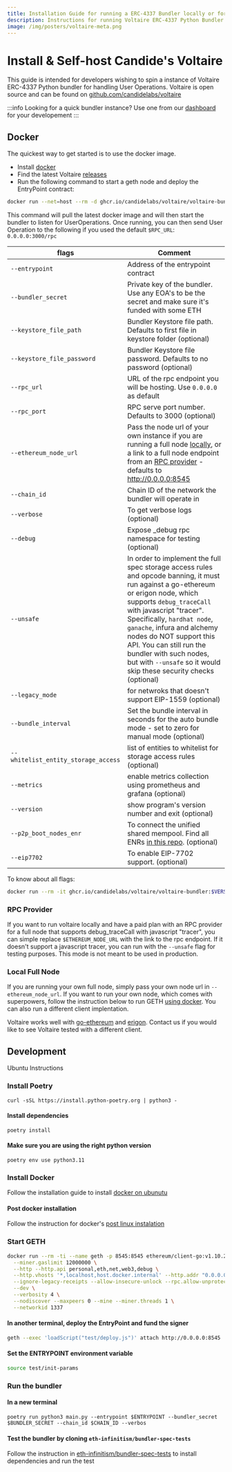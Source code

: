 ```yaml
---
title: Installation Guide for running a ERC-4337 Bundler locally or for self-hosting
description: Instructions for running Voltaire ERC-4337 Python Bundler
image: /img/posters/voltaire-meta.png
---
```


# Install & Self-host Candide's Voltaire 

This guide is intended for developers wishing to spin a instance of Voltaire ERC-4337 Python bundler for handling User Operations. Voltaire is open source and can be found on [github.com/candidelabs/voltaire](https://github.com/candidelabs/voltaire)

:::info
Looking for a quick bundler instance? Use one from our [dashboard](https://dashboard.candide.dev) for your developement
:::

## Docker

The quickest way to get started is to use the docker image.

- Install [docker](https://docs.docker.com/engine/install)
- Find the latest Voltaire [releases](https://github.com/candidelabs/voltaire/releases)
- Run the following command to start a geth node and deploy the EntryPoint contract:

```bash
docker run --net=host --rm -d ghcr.io/candidelabs/voltaire/voltaire-bundler:$VOLTAIRE_VERSION --entrypoint $ENTRYPOINT --bundler_secret $BUNDLER_SECRET --rpc_url $RPC_URL --ethereum_node_url $ETHEREUM_NODE_URL --chain_id $CHAIN_ID --verbose
```

This command will pull the latest docker image and will then start the bundler to listen for UserOperations. Once running, you can then send User Operation to the following if you used the default `$RPC_URL`: `0.0.0.0:3000/rpc`

| flags            |Comment                                     
| -----------------| -------------------------------------------
|`--entrypoint`    | Address of the entrypoint contract 
|`--bundler_secret`| Private key of the bundler. Use any EOA's to be the secret and make sure it's funded with some ETH
|`--keystore_file_path`| Bundler Keystore file path. Defaults to first file in keystore folder (optional)
|`--keystore_file_password`| Bundler Keystore file password. Defaults to no password (optional)                
|`--rpc_url`       | URL of the rpc endpoint you will be hosting. Use `0.0.0.0` as default
|`--rpc_port`      | RPC serve port number. Defaults to 3000 (optional)
| `--ethereum_node_url`| Pass the node url of your own instance if you are running a full node [locally](#local-full-node), or a link to a full node endpoint from an [RPC provider](#rpc-provider) - defaults to http://0.0.0.0:8545
|`--chain_id`      | Chain ID of the network the bundler will operate in
|`--verbose`       | To get verbose logs (optional)
|`--debug`         | Expose _debug rpc namespace for testing (optional)
| `--unsafe`       | In order to implement the full spec storage access rules and opcode banning, it must run against a go-ethereum or erigon node, which supports `debug_traceCall` with javascript "tracer". Specifically, `hardhat node`, `ganache`, infura and alchemy nodes do NOT support this API. You can still run the bundler with such nodes, but with `--unsafe` so it would skip these security checks (optional)
|`--legacy_mode`   | for netwroks that doesn't support EIP-1559 (optional)
|`--bundle_interval`| Set the bundle interval in seconds for the auto bundle mode - set to zero for manual mode (optional)
|`--whitelist_entity_storage_access`| list of entities to whitelist for storage access rules (optional)
|`--metrics`       | enable metrics collection using prometheus and grafana (optional)
|`--version`       | show program's version number and exit (optional)
| `--p2p_boot_nodes_enr` | To connect the unified shared mempool. Find all ENRs [in this repo](https://github.com/sherifahmed990/shared_bundler_mempool_4337/). (optional)
| `--eip7702` | To enable EIP-7702 support. (optional)

To know about all flags:

```bash
docker run --rm -it ghcr.io/candidelabs/voltaire/voltaire-bundler:$VERSION -h
```
### RPC Provider
If you want to run voltaire locally and have a paid plan with an RPC provider for a full node that supports debug_traceCall with javascript "tracer", you can simple replace `$ETHEREUM_NODE_URL` with the link to the rpc endpoint. If it doesn't support a javascript tracer, you can run with the `--unsafe` flag for testing purposes. This mode is not meant to be used in production. 

### Local Full Node
If you are running your own full node, simply pass your own node url in `--ethereum_node_url`. If you want to run your own node, which comes with superpowers, follow the instruction below to run GETH [using docker](#start-geth). You can also run a different client implentation.

Voltaire works well with [go-ethereum](https://geth.ethereum.org/) and [erigon](https://github.com/ledgerwatch/erigon/). Contact us if you would like to see Voltaire tested with a different client.

## Development

Ubuntu Instructions

### Install Poetry
```
curl -sSL https://install.python-poetry.org | python3 -
```
#### Install dependencies
```
poetry install
```

#### Make sure you are using the right python version

```
poetry env use python3.11
```

### Install Docker

Follow the installation guide to install [docker on ubunutu](https://docs.docker.com/engine/install/ubuntu/)

#### Post docker installation

Follow the instruction for docker's [post linux instalation](https://docs.docker.com/engine/install/linux-postinstall/)  

### Start GETH
```bash
docker run --rm -ti --name geth -p 8545:8545 ethereum/client-go:v1.10.26 \
  --miner.gaslimit 12000000 \
  --http --http.api personal,eth,net,web3,debug \
  --http.vhosts '*,localhost,host.docker.internal' --http.addr "0.0.0.0" \
  --ignore-legacy-receipts --allow-insecure-unlock --rpc.allow-unprotected-txs \
  --dev \
  --verbosity 4 \
  --nodiscover --maxpeers 0 --mine --miner.threads 1 \
  --networkid 1337
```

#### In another terminal, deploy the EntryPoint and fund the signer

```bash
geth --exec 'loadScript("test/deploy.js")' attach http://0.0.0.0:8545
```

#### Set the ENTRYPOINT environment variable

```bash
source test/init-params 
```

### Run the bundler
#### In a new terminal
```
poetry run python3 main.py --entrypoint $ENTRYPOINT --bundler_secret $BUNDLER_SECRET --chain_id $CHAIN_ID --verbos
```

#### Test the bundler by cloning `eth-infinitism/bundler-spec-tests`

Follow the instruction in <a href='https://github.com/eth-infinitism/bundler-spec-tests'>eth-infinitism/bundler-spec-tests</a> to install dependencies and run the test
